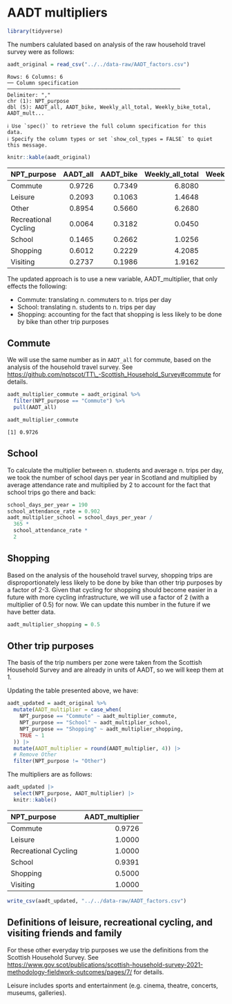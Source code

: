 # AADT multipliers

``` r
library(tidyverse)
```

The numbers calulated based on analysis of the raw household travel
survey were as follows:

``` r
aadt_original = read_csv("../../data-raw/AADT_factors.csv")
```

    Rows: 6 Columns: 6
    ── Column specification ────────────────────────────────────────────────────────
    Delimiter: ","
    chr (1): NPT_purpose
    dbl (5): AADT_all, AADT_bike, Weekly_all_total, Weekly_bike_total, AADT_mult...

    ℹ Use `spec()` to retrieve the full column specification for this data.
    ℹ Specify the column types or set `show_col_types = FALSE` to quiet this message.

``` r
knitr::kable(aadt_original)
```

| NPT_purpose          | AADT_all | AADT_bike | Weekly_all_total | Weekly_bike_total |
|:---------------------|---------:|----------:|-----------------:|------------------:|
| Commute              |   0.9726 |    0.7349 |           6.8080 |            5.1446 |
| Leisure              |   0.2093 |    0.1063 |           1.4648 |            0.7444 |
| Other                |   0.8954 |    0.5660 |           6.2680 |            3.9619 |
| Recreational Cycling |   0.0064 |    0.3182 |           0.0450 |            2.2274 |
| School               |   0.1465 |    0.2662 |           1.0256 |            1.8635 |
| Shopping             |   0.6012 |    0.2229 |           4.2085 |            1.5601 |
| Visiting             |   0.2737 |    0.1986 |           1.9162 |            1.3899 |

The updated approach is to use a new variable, AADT_multiplier, that
only effects the following:

- Commute: translating n. commuters to n. trips per day
- School: translating n. students to n. trips per day
- Shopping: accounting for the fact that shopping is less likely to be
  done by bike than other trip purposes

## Commute

We will use the same number as in `AADT_all` for commute, based on the
analysis of the household travel survey. See
https://github.com/nptscot/TT\_-Scottish_Household_Survey#commute for
details.

``` r
aadt_multiplier_commute = aadt_original %>%
  filter(NPT_purpose == "Commute") %>%
  pull(AADT_all)
```

``` r
aadt_multiplier_commute
```

    [1] 0.9726

## School

To calculate the multiplier between n. students and average n. trips per
day, we took the number of school days per year in Scotland and
multiplied by average attendance rate and multiplied by 2 to account for
the fact that school trips go there and back:

``` r
school_days_per_year = 190
school_attendance_rate = 0.902
aadt_multiplier_school = school_days_per_year /
  365 * 
  school_attendance_rate *
  2
```

## Shopping

Based on the analysis of the household travel survey, shopping trips are
disproportionately less likely to be done by bike than other trip
purposes by a factor of 2-3. Given that cycling for shopping should
become easier in a future with more cycling infrastructure, we will use
a factor of 2 (with a multiplier of 0.5) for now. We can update this
number in the future if we have better data.

``` r
aadt_multiplier_shopping = 0.5
```

## Other trip purposes

The basis of the trip numbers per zone were taken from the Scottish
Household Survey and are already in units of AADT, so we will keep them
at 1.

Updating the table presented above, we have:

``` r
aadt_updated = aadt_original %>%
  mutate(AADT_multiplier = case_when(
    NPT_purpose == "Commute" ~ aadt_multiplier_commute,
    NPT_purpose == "School" ~ aadt_multiplier_school,
    NPT_purpose == "Shopping" ~ aadt_multiplier_shopping,
    TRUE ~ 1
  )) |>
  mutate(AADT_multiplier = round(AADT_multiplier, 4)) |>
  # Remove Other
  filter(NPT_purpose != "Other")
```

The multipliers are as follows:

``` r
aadt_updated |>
  select(NPT_purpose, AADT_multiplier) |>
  knitr::kable()
```

| NPT_purpose          | AADT_multiplier |
|:---------------------|----------------:|
| Commute              |          0.9726 |
| Leisure              |          1.0000 |
| Recreational Cycling |          1.0000 |
| School               |          0.9391 |
| Shopping             |          0.5000 |
| Visiting             |          1.0000 |

``` r
write_csv(aadt_updated, "../../data-raw/AADT_factors.csv")
```

## Definitions of leisure, recreational cycling, and visiting friends and family

For these other everyday trip purposes we use the definitions from the
Scottish Household Survey. See
https://www.gov.scot/publications/scottish-household-survey-2021-methodology-fieldwork-outcomes/pages/7/
for details.

Leisure includes sports and entertainment (e.g. cinema, theatre,
concerts, museums, galleries).
